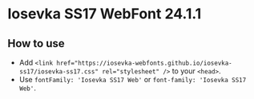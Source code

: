 # Iosevka SS17 WebFont 24.1.1

## How to use

- Add `<link href="https://iosevka-webfonts.github.io/iosevka-ss17/iosevka-ss17.css" rel="stylesheet" />` to your `<head>`.
- Use `fontFamily: 'Iosevka SS17 Web'` or `font-family: 'Iosevka SS17 Web'`.
